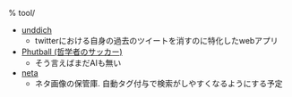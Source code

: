 % tool/

- [unddich](http://unddich.herokuapp.com/)
    - twitterにおける自身の過去のツイートを消すのに特化したwebアプリ
- [Phutball (哲学者のサッカー)](./phutball.html)
    - そう言えばまだAIも無い
- [neta](./neta)
    - ネタ画像の保管庫. 自動タグ付与で検索がしやすくなるようにする予定


